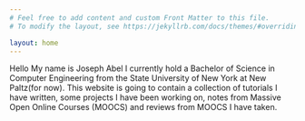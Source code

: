 ```yaml
---
# Feel free to add content and custom Front Matter to this file.
# To modify the layout, see https://jekyllrb.com/docs/themes/#overriding-theme-defaults

layout: home
---
```

Hello My name is Joseph Abel I currently hold a Bachelor of Science in Computer Engineering from the State University of
New York at New Paltz(for now). This website is going to contain a collection of tutorials I have written, some projects
I have been working on, notes from Massive Open Online Courses (MOOCS) and reviews from MOOCS I have taken. 
